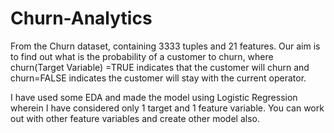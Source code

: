 # Churn-Analytics
From the Churn dataset, containing 3333 tuples and 21 features. Our aim is to find out what is the probability of a customer to churn, where churn(Target Variable) =TRUE indicates that the customer will churn and churn=FALSE indicates the customer will stay with the current operator.

I have used some EDA and made the model using Logistic Regression wherein I have considered only 1 target and 1 feature variable.
You can work out with other feature variables and create other model also.
